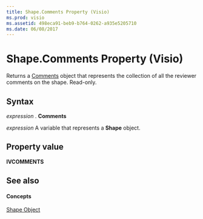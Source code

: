 ```yaml
---
title: Shape.Comments Property (Visio)
ms.prod: visio
ms.assetid: 498eca91-beb9-b764-0262-a935e5205710
ms.date: 06/08/2017
---
```



# Shape.Comments Property (Visio)

Returns a [Comments](comments-object-visio.md) object that represents the collection of all the reviewer comments on the shape. Read-only.


## Syntax

 _expression_ . **Comments**

 _expression_ A variable that represents a **Shape** object.


## Property value

 **IVCOMMENTS**


## See also


#### Concepts


[Shape Object](shape-object-visio.md)

